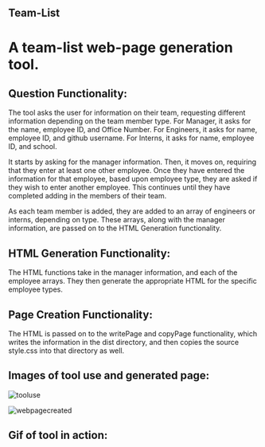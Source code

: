 ## Team-List

# A team-list web-page generation tool.

## Question Functionality:

The tool asks the user for information on their team, requesting different information depending on the team member type. For Manager, it asks for the name, employee ID, and Office Number. For Engineers, it asks for name, employee ID, and github username. For Interns, it asks for name, employee ID, and school.

It starts by asking for the manager information. Then, it moves on, requiring that they enter at least one other employee. Once they have entered the information for that employee, based upon employee type, they are asked if they wish to enter another employee. This continues until they have completed adding in the members of their team.

As each team member is added, they are added to an array of engineers or interns, depending on type. These arrays, along with the manager information, are passed on to the HTML Generation functionality.

## HTML Generation Functionality:

The HTML functions take in the manager information, and each of the employee arrays. They then generate the appropriate HTML for the specific employee types.

## Page Creation Functionality:

The HTML is passed on to the writePage and copyPage functionality, which writes the information in the dist directory, and then copies the source style.css into that directory as well.

## Images of tool use and generated page:

![tooluse](https://user-images.githubusercontent.com/52082187/95036369-f45b3580-0684-11eb-9361-4c65fde16652.jpg)

![webpagecreated](https://user-images.githubusercontent.com/52082187/95036552-89f6c500-0685-11eb-89c0-1e1d6248abfe.jpg)



## Gif of tool in action:
